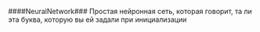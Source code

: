 ####NeuralNetwork###
Простая нейронная сеть, которая говорит, та ли эта буква, которую вы ей задали при инициализации